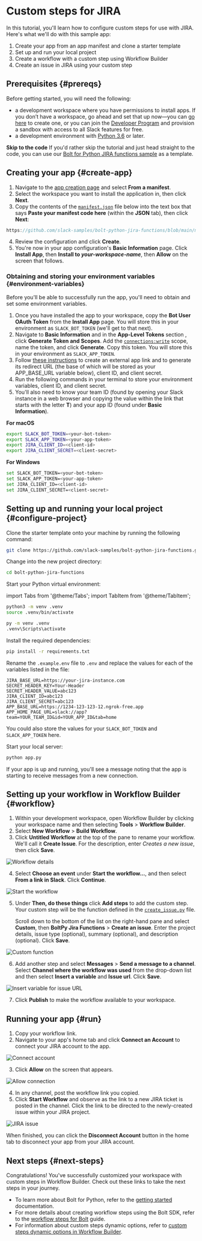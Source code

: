 # Custom steps for JIRA

In this tutorial, you'll learn how to configure custom steps for use with JIRA. Here's what we'll do with this sample app:

1. Create your app from an app manifest and clone a starter template
2. Set up and run your local project
3. Create a workflow with a custom step using Workflow Builder
4. Create an issue in JIRA using your custom step

## Prerequisites {#prereqs}

Before getting started, you will need the following:

* a development workspace where you have permissions to install apps. If you don’t have a workspace, go ahead and set that up now&mdash;you can [go here](https://slack.com/get-started#create) to create one, or you can join the [Developer Program](https://api.slack.com/developer-program) and provision a sandbox with access to all Slack features for free.
* a development environment with [Python 3.6](https://www.python.org/downloads/) or later.

**Skip to the code**
If you'd rather skip the tutorial and just head straight to the code, you can use our [Bolt for Python JIRA functions sample](https://github.com/slack-samples/bolt-python-jira-functions) as a template.

## Creating your app {#create-app}

1. Navigate to the [app creation page](https://api.slack.com/apps/new) and select **From a manifest**.
2. Select the workspace you want to install the application in, then click **Next**.
3. Copy the contents of the [`manifest.json`](https://github.com/slack-samples/bolt-python-ai-chatbot/blob/main/manifest.json) file below into the text box that says **Paste your manifest code here** (within the **JSON** tab), then click **Next**:

```js reference title="manifest.json"
https://github.com/slack-samples/bolt-python-jira-functions/blob/main/manifest.json
```

4. Review the configuration and click **Create**.
5. You're now in your app configuration's **Basic Information** page. Click **Install App**, then **Install to _your-workspace-name_**, then **Allow** on the screen that follows.

### Obtaining and storing your environment variables {#environment-variables}

Before you'll be able to successfully run the app, you'll need to obtain and set some environment variables.

1. Once you have installed the app to your workspace, copy the **Bot User OAuth Token** from the **Install App** page. You will store this in your environment as `SLACK_BOT_TOKEN` (we'll get to that next).
2. Navigate to **Basic Information** and in the **App-Level Tokens** section , click **Generate Token and Scopes**. Add the [`connections:write`](https://docs.slack.dev/reference/scopes/connections.write) scope, name the token, and click **Generate**. Copy this token. You will store this in your environment as `SLACK_APP_TOKEN`.
3. Follow [these instructions](https://confluence.atlassian.com/adminjiraserver0909/configure-an-incoming-link-1251415519.html) to create an external app link and to generate its redirect URL (the base of which will be stored as your APP_BASE_URL variable below), client ID, and client secret.
4. Run the following commands in your terminal to store your environment variables, client ID, and client secret.
5. You'll also need to know your team ID (found by opening your Slack instance in a web browser and copying the value within the link that starts with the letter **T**) and your app ID (found under **Basic Information**).

**For macOS**
```bash
export SLACK_BOT_TOKEN=<your-bot-token>
export SLACK_APP_TOKEN=<your-app-token>
export JIRA_CLIENT_ID=<client-id>
export JIRA_CLIENT_SECRET=<client-secret>
```

**For Windows**
```bash
set SLACK_BOT_TOKEN=<your-bot-token>
set SLACK_APP_TOKEN=<your-app-token>
set JIRA_CLIENT_ID=<client-id>
set JIRA_CLIENT_SECRET=<client-secret>
```

## Setting up and running your local project {#configure-project}

Clone the starter template onto your machine by running the following command:

```bash
git clone https://github.com/slack-samples/bolt-python-jira-functions.git
```

Change into the new project directory:

```bash
cd bolt-python-jira-functions
```

Start your Python virtual environment:

import Tabs from '@theme/Tabs';
import TabItem from '@theme/TabItem';

<Tabs groupId="os">
<TabItem value="macos" label="For macOS">

```bash
python3 -m venv .venv
source .venv/bin/activate
```

</TabItem>
<TabItem value="windows" label="For Windows">

```bash
py -m venv .venv
.venv\Scripts\activate
```
</TabItem>
</Tabs>

Install the required dependencies:

```bash
pip install -r requirements.txt
```

Rename the `.example.env` file to `.env` and replace the values for each of the variables listed in the file:

```
JIRA_BASE_URL=https://your-jira-instance.com
SECRET_HEADER_KEY=Your-Header
SECRET_HEADER_VALUE=abc123
JIRA_CLIENT_ID=abc123
JIRA_CLIENT_SECRET=abc123
APP_BASE_URL=https://1234-123-123-12.ngrok-free.app
APP_HOME_PAGE_URL=slack://app?team=YOUR_TEAM_ID&id=YOUR_APP_ID&tab=home
```

You could also store the values for your `SLACK_BOT_TOKEN` and `SLACK_APP_TOKEN` here.

Start your local server:

```bash
python app.py
```

If your app is up and running, you'll see a message noting that the app is starting to receive messages from a new connection.

## Setting up your workflow in Workflow Builder {#workflow}

1. Within your development workspace, open Workflow Builder by clicking your workspace name and then selecting **Tools** > **Workflow Builder**. 
2. Select **New Workflow** > **Build Workflow**.
3. Click **Untitled Workflow** at the top of the pane to rename your workflow. We'll call it **Create Issue**. For the description, enter _Creates a new issue_, then click **Save**.

![Workflow details](/img/tutorials/custom-steps-jira/1.png)

4. Select **Choose an event** under **Start the workflow...**, and then select **From a link in Slack**. Click **Continue**.

![Start the workflow](/img/tutorials/custom-steps-jira/2.png)

5. Under **Then, do these things** click **Add steps** to add the custom step. Your custom step will be the function defined in the [`create_issue.py`](https://github.com/slack-samples/bolt-python-jira-functions/blob/main/listeners/functions/create_issue.py) file. 

    Scroll down to the bottom of the list on the right-hand pane and select **Custom**, then **BoltPy Jira Functions** > **Create an issue**. Enter the project details, issue type (optional), summary (optional), and description (optional). Click **Save**.

![Custom function](/img/tutorials/custom-steps-jira/3.png)

6. Add another step and select **Messages** > **Send a message to a channel**. Select **Channel where the workflow was used** from the drop-down list and then select **Insert a variable** and **Issue url**. Click **Save**.

![Insert variable for issue URL](/img/tutorials/custom-steps-jira/4.png)

7. Click **Publish** to make the workflow available to your workspace.

## Running your app {#run}

1. Copy your workflow link.
2. Navigate to your app's home tab and click **Connect an Account** to connect your JIRA account to the app. 

![Connect account](/img/tutorials/custom-steps-jira/5.png)

3. Click **Allow** on the screen that appears.

![Allow connection](/img/tutorials/custom-steps-jira/6.png)

4. In any channel, post the workflow link you copied.
5. Click **Start Workflow** and observe as the link to a new JIRA ticket is posted in the channel. Click the link to be directed to the newly-created issue within your JIRA project.

![JIRA issue](/img/tutorials/custom-steps-jira/7.png)

When finished, you can click the **Disconnect Account** button in the home tab to disconnect your app from your JIRA account.

## Next steps {#next-steps}

Congratulations! You've successfully customized your workspace with custom steps in Workflow Builder. Check out these links to take the next steps in your journey.

* To learn more about Bolt for Python, refer to the [getting started](/getting-started) documentation.
* For more details about creating workflow steps using the Bolt SDK, refer to the [workflow steps for Bolt](https://docs.slack.dev/workflows/workflow-steps) guide.
* For information about custom steps dynamic options, refer to [custom steps dynamic options in Workflow Builder](https://docs.slack.dev/workflows/creating-custom-steps-dynamic-options).
